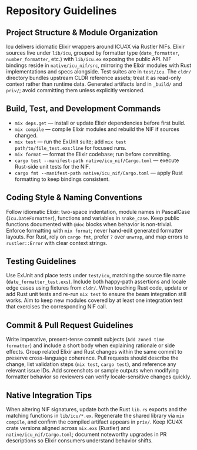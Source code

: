 # Repository Guidelines

## Project Structure & Module Organization
Icu delivers idiomatic Elixir wrappers around ICU4X via Rustler NIFs. Elixir sources live under `lib/icu`, grouped by formatter type (`date_formatter`, `number_formatter`, etc.) with `lib/icu.ex` exposing the public API. NIF bindings reside in `native/icu_nif/src`, mirroring the Elixir modules with Rust implementations and specs alongside. Test suites are in `test/icu`. The `cldr/` directory bundles upstream CLDR reference assets; treat it as read-only context rather than runtime data. Generated artifacts land in `_build/` and `priv/`; avoid committing them unless explicitly versioned.

## Build, Test, and Development Commands
- `mix deps.get` — install or update Elixir dependencies before first build.
- `mix compile` — compile Elixir modules and rebuild the NIF if sources changed.
- `mix test` — run the ExUnit suite; add `mix test path/to/file_test.exs:line` for focused runs.
- `mix format` — format the Elixir codebase; run before committing.
- `cargo test --manifest-path native/icu_nif/Cargo.toml` — execute Rust-side unit tests for the NIF.
- `cargo fmt --manifest-path native/icu_nif/Cargo.toml` — apply Rust formatting to keep bindings consistent.

## Coding Style & Naming Conventions
Follow idiomatic Elixir: two-space indentation, module names in PascalCase (`Icu.DateFormatter`), functions and variables in `snake_case`. Keep public functions documented with `@doc` blocks when behavior is non-trivial. Enforce formatting with `mix format`; never hand-edit generated formatter layouts. For Rust, rely on `cargo fmt`, prefer `?` over `unwrap`, and map errors to `rustler::Error` with clear context strings.

## Testing Guidelines
Use ExUnit and place tests under `test/icu`, matching the source file name (`date_formatter_test.exs`). Include both happy-path assertions and locale edge cases using fixtures from `cldr/`. When touching Rust code, update or add Rust unit tests and re-run `mix test` to ensure the beam integration still works. Aim to keep new modules covered by at least one integration test that exercises the corresponding NIF call.

## Commit & Pull Request Guidelines
Write imperative, present-tense commit subjects (`Add zoned time formatter`) and include a short body when explaining rationale or side effects. Group related Elixir and Rust changes within the same commit to preserve cross-language coherence. Pull requests should describe the change, list validation steps (`mix test`, `cargo test`), and reference any relevant issue IDs. Add screenshots or sample outputs when modifying formatter behavior so reviewers can verify locale-sensitive changes quickly.

## Native Integration Tips
When altering NIF signatures, update both the Rust `lib.rs` exports and the matching functions in `lib/icu/*.ex`. Regenerate the shared library via `mix compile`, and confirm the compiled artifact appears in `priv/`. Keep ICU4X crate versions aligned across `mix.exs` (Rustler) and `native/icu_nif/Cargo.toml`; document noteworthy upgrades in PR descriptions so Elixir consumers understand behavior shifts.
